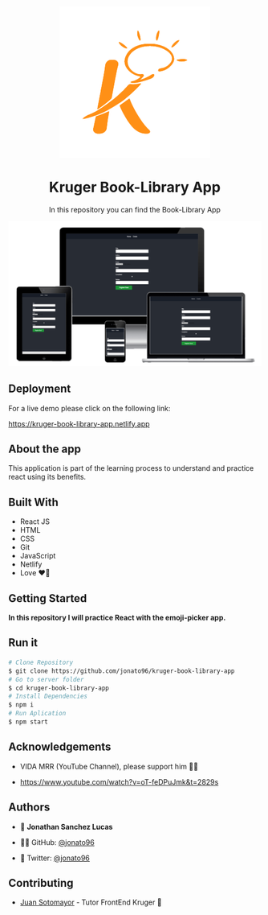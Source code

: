 <div align="center">
    <img src='src/assets/kruger.png'>
</div>
<h1 align="center">
    Kruger Book-Library App
</h1>


<p align="center">
    In this repository you can find the Book-Library App
</p>


<div align="center">
    <img src='src/assets/mockup.png'>
</div>

## Deployment

For a live demo please click on the following link:

https://kruger-book-library-app.netlify.app

## About the app

This application is part of the learning process to understand and practice react using its benefits.

## Built With

- React JS 
- HTML
- CSS
- Git
- JavaScript
- Netlify
- Love ❤️‍🔥

## Getting Started

**In this repository I will practice React with the emoji-picker app.**

## Run it

```bash
# Clone Repository
$ git clone https://github.com/jonato96/kruger-book-library-app
# Go to server folder
$ cd kruger-book-library-app
# Install Dependencies
$ npm i
# Run Aplication
$ npm start
```

## Acknowledgements
- VIDA MRR (YouTube Channel), please support him 🧑‍💻

- https://www.youtube.com/watch?v=oT-feDPuJmk&t=2829s 


## Authors

- 🤖 **Jonathan Sanchez Lucas**

- 🧑‍💻 GitHub: [@jonato96](https://github.com/jonato96)
- 🐤 Twitter: [@jonato96](https://twitter.com/jonato96)

## Contributing

- [Juan Sotomayor](https://github.com/Juanse7793) - Tutor FrontEnd Kruger 🤝